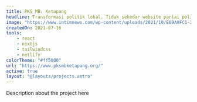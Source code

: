 ```yaml
---
title: PKS MB. Ketapang
headline: Transformasi politik lokal. Tidak sekedar website partai politik.
image: "https://www.intimnews.com/wp-content/uploads/2021/10/E69A0FC1-2A26-4D3B-8D7B-F06A82EEC192.jpeg"
createdOn: 2021-07-16
tools:
    - react
    - nextjs
    - tailwindcss
    - netlify
colorTheme: "#ff5000"
url: "https://www.pksmbketapang.org/"
active: true
layout: "@layouts/projects.astro"
---
```

Description about the project here